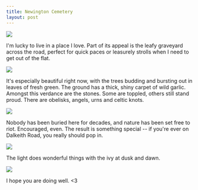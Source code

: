 ```yaml
---
title: Newington Cemetery
layout: post
---
```


![](/images/cemetary/5.jpg)

I'm lucky to live in a place I love. Part of its appeal is the leafy graveyard across the road, perfect for quick paces or leasurely strolls when I need to get out of the flat. 

![](/images/cemetary/2.jpg)

It's especially beautiful right now, with the trees budding and bursting out in leaves of fresh green. The ground has a thick, shiny carpet of wild garlic. Amongst this verdance are the stones. Some are toppled, others still stand proud. There are obelisks, angels, urns and celtic knots. 

![](/images/cemetary/3.jpg)

Nobody has been buried here for decades, and nature has been set free to riot. Encouraged, even. The result is something special -- if you're ever on Dalkeith Road, you really should pop in. 

![](/images/cemetary/4.jpg)

The light does wonderful things with the ivy at dusk and dawn.

![](/images/cemetary/1.jpg)

I hope you are doing well. <3